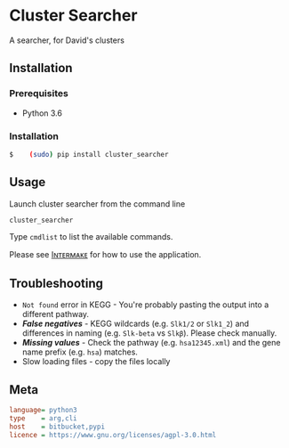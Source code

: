 Cluster Searcher
================

A searcher, for David's clusters

Installation
------------

### Prerequisites ###

* Python 3.6

### Installation ###

```bash
$    (sudo) pip install cluster_searcher
```

Usage
-----

Launch cluster searcher from the command line

```bash
cluster_searcher
```

Type `cmdlist` to list the available commands.

Please see [Iɴᴛᴇʀᴍᴀᴋᴇ](https://bitbucket.org/mjr129/intermake) for how to use the application. 


Troubleshooting
---------------

* `Not found` error in KEGG - You're probably pasting the output into a different pathway.
* ***False negatives*** - KEGG wildcards (e.g. `Slk1/2` or `Slk1_2`) and differences in naming (e.g. `Slk-beta` vs `Slkβ`). Please check manually.
* ***Missing values*** - Check the pathway (e.g. `hsa12345.xml`) and the gene name prefix (e.g. `hsa`) matches.
* Slow loading files - copy the files locally

Meta
----

```ini
language= python3
type    = arg,cli
host    = bitbucket,pypi
licence = https://www.gnu.org/licenses/agpl-3.0.html
```
